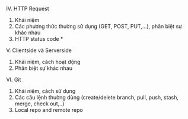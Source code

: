 IV. HTTP Request

1. Khái niệm
2. Các phương thức thường sử dụng (GET, POST, PUT,…), phân biệt sự khác nhau
3. HTTP status code *

V. Clientside và Serverside

1. Khái niệm, cách hoạt động
2. Phân biệt sự khác nhau

VI. Git
1. Khái niệm, cách sử dụng
2. Các câu lệnh thường dùng (create/delete branch, pull, push, stash, merge, check out,..)
3. Local repo and remote repo